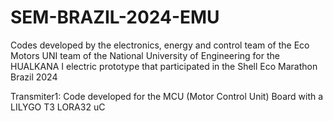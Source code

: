 # SEM-BRAZIL-2024-EMU
Codes developed by the electronics, energy and control team of the Eco Motors UNI team of the National University of Engineering for the HUALKANA I electric prototype that participated in the Shell Eco Marathon Brazil 2024

Transmiter1: Code developed for the MCU (Motor Control Unit) Board with a LILYGO T3 LORA32 uC
